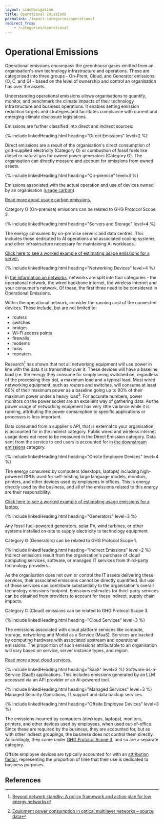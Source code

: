 ```yaml
---
layout: sideNavigation
title: Operational Emissions
permalink: /impact-categories/operational
redirect_from:
    - /categories/operational  
---
```


# Operational Emissions
Operational emissions encompass the greenhouse gases emitted from an organisation's own technology infrastructure and operations. These are categorised into three groups - On-Prem, Cloud, and Generator emissions (O, C, and G) - based on the level of ownership and control an organisation has over the assets.

Understanding operational emissions allows organisations to quantify, monitor, and benchmark the climate impacts of their technology infrastructure and business operations. It enables setting emission reduction targets and strategies and facilitates compliance with current and emerging climate disclosure legislations. 

Emissions are further classified into direct and indirect sources:

{% include linkedHeading.html heading="Direct Emissions" level=2 %}

Direct emissions are a result of the organisation's direct consumption of grid-supplied electricity (Category O) or combustion of fossil fuels like diesel or natural gas for owned power generators (Category G). The organisation can directly measure and account for emissions from owned assets.

{% include linkedHeading.html heading="On-premise" level=3 %}

Emissions associated with the actual operation and use of devices owned by an organisation ([usage carbon](/resources/glossary#usage-carbon)).

[Read more about usage carbon emissions.](/technology-categories/lifecycle/usage)

Category O (On-premise) emissions can be related to GHG Protocol Scope 2.

{% include linkedHeading.html heading="Servers and Storage" level=4 %}

The energy consumed by on-premise servers and data centres. This includes those dedicated to AI operations and associated cooling systems, and other infrastructure necessary for maintaining AI workloads.

[Click here to see a worked example of estimating usage emissions for a server.](/technology-categories/lifecycle/example/server#usage-carbon-emissions)

{% include linkedHeading.html heading="Networking Devices" level=4 %}

In [the information on networks](/technology-categories/networks), networks are split into four categories - the operational network, the wired backbone internet, the wireless internet and your consumer's network. Of these, the first three need to be considered in Operational Emissions.

Within the operational network, consider the running cost of the connected devices. These include, but are not limited to:
- routers
- switches
- bridges
- Wi-Fi access points
- firewalls
- modems
- hubs
- repeaters

Research[^1] has shown that not all networking equipment will use power in line with the data it is transmitted over it. These devices will have a baseline load (i.e. the energy they consume for simply being switched on, regardless of the processing they do), a maximum load and a typical load. Most wired networking equipment, such as routers and switches, will consume at least 60% of their maximum power as a baseline going up to 90% of their maximum power under a heavy load[^2]. For accurate numbers, power monitors on the power socket are an excellent way of gathering data. As the power usage of networking equipment has very little variance while it is running, attributing the power consumption to specific applications or processes is less important.

Data consumed from a supplier's API, that is external to your organisation, is accounted for in the indirect category. Public wired and wireless internet usage does not need to be measured in the Direct Emission category. Data sent from the service to end users is accounted for in [the downstream emissions](/impact-categories/downstream) category. 

{% include linkedHeading.html heading="Onsite Employee Devices" level=4 %}

The energy consumed by computers (desktops, laptops) including high-powered GPUs used for self-hosting large language models, monitors, printers, and other devices used by employees in offices. This is energy directly used by the business, and all of the emissions related to this energy are their responsibility.

[Click here to see a worked example of estimating usage emissions for a laptop.](/technology-categories/lifecycle/example/employee#usage-carbon-emissions)

{% include linkedHeading.html heading="Generators" level=3 %}

Any fossil fuel-powered generators, solar PV, wind turbines, or other systems installed on-site to supply electricity to technology equipment.

Category G (Generators) can be related to GHG Protocol Scope 1.

{% include linkedHeading.html heading="Indirect Emissions" level=2 %}
Indirect emissions result from the organisation's purchase of cloud computing services, software, or managed IT services from third-party technology providers.

As the organisation does not own or control the IT assets delivering these services, their associated emissions cannot be directly quantified. But use of these services can contribute substantially to the organisation's overall technology emissions footprint. Emissions estimates for third-party services can be obtained from providers to account for these indirect, supply chain impacts.

Category C (Cloud) emissions can be related to GHG Protocol Scope 3.

{% include linkedHeading.html heading="Cloud Services" level=3 %}

The emissions associated with cloud platform services like compute, storage, networking and Model as a Service (MaaS). Services are backed by computing hardware with associated upstream and operational emissions. The proportion of such emissions attributable to an organisation will vary based on service, server instance types, and region. 

[Read more about cloud services.](/technology-categories/cloud)

{% include linkedHeading.html heading="SaaS" level=3 %}
Software-as-a-Service (SaaS) applications.
This includes emissions generated by an LLM accessed via an API provider or an AI-powered tool.

{% include linkedHeading.html heading="Managed Services" level=3 %}
Managed Security Operations, IT support and data backup services.

{% include linkedHeading.html heading="Offsite Employee Devices" level=3 %}

The emissions incurred by computers (desktops, laptops), monitors, printers, and other devices used by employees, when used out-of-office. Since these are required by the business, they are accounted for, but as with other indirect groupings, the business does not control them directly. Accordingly, they come under [GHG Protocol Scope 3](/resources/glossary#greenhouse-gas-ghg-protocols), and so are a separate category.

Offsite employee devices are typically accounted for with an [attribution factor](/resources/glossary#attribution-factor), representing the proportion of time that their use is dedicated to business purposes.

## References

[^1]: [Beyond network standby: A policy framework and action plan for low energy networks](https://nachhaltigwirtschaften.at/resources/iea_pdf/reports/iea_4e_network_standby_final_report.pdf) 
[^2]: [Equipment power consumption in optical multilayer networks – source data](https://www.researchgate.net/publication/272819245_Equipment_power_consumption_in_optical_multilayer_networks_-_source_data)